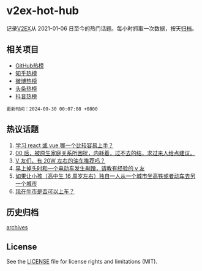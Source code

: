 # v2ex-hot-hub

 记录[V2EX](https://www.v2ex.com/)从 2021-01-06 日至今的热门话题。每小时抓取一次数据，按天[归档](archives)。
 
 ## 相关项目

- [GitHub热榜](https://github.com/it985/github-hot-hub)
- [知乎热榜](https://github.com/it985/zhihu-hot-hub)
- [微博热榜](https://github.com/it985/weibo-hot-hub)
- [头条热榜](https://github.com/it985/toutiao-hot-hub)
- [抖音热榜](https://github.com/it985/douyin-hot-hub)


 `更新时间：2024-09-30 00:07:08 +0800`

## 热议话题

1. [学习 react 或 vue 哪一个比较容易上手？](https://www.v2ex.com/t/1076728)
1. [00 后，被原生家庭关系所困扰，内耗着，过不去的结，求过来人给点建议。](https://www.v2ex.com/t/1076847)
1. [V 友们，有 20W 左右的油车推荐吗？](https://www.v2ex.com/t/1076650)
1. [早上掉头时和一个电动车发生剐蹭，请教有经验的 v 友](https://www.v2ex.com/t/1076794)
1. [如果让小孩（高中生 16 周岁左右）独自一人从一个城市坐高铁或者动车去另一个城市](https://www.v2ex.com/t/1076781)
1. [现在牛市是否可以上车？](https://www.v2ex.com/t/1076659)

## 历史归档

[archives](archives)

## License

See the [LICENSE](LICENSE) file for license rights and limitations (MIT).
